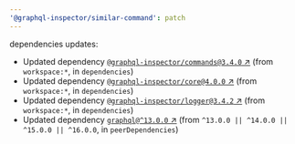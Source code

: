 ```yaml
---
'@graphql-inspector/similar-command': patch
---
```

dependencies updates:
  - Updated dependency [`@graphql-inspector/commands@3.4.0`
    ↗︎](https://www.npmjs.com/package/@graphql-inspector/commands/v/3.4.0) (from `workspace:*`, in
    `dependencies`)
  - Updated dependency [`@graphql-inspector/core@4.0.0`
    ↗︎](https://www.npmjs.com/package/@graphql-inspector/core/v/4.0.0) (from `workspace:*`, in
    `dependencies`)
  - Updated dependency [`@graphql-inspector/logger@3.4.2`
    ↗︎](https://www.npmjs.com/package/@graphql-inspector/logger/v/3.4.2) (from `workspace:*`, in
    `dependencies`)
  - Updated dependency [`graphql@^13.0.0` ↗︎](https://www.npmjs.com/package/graphql/v/13.0.0) (from
    `^13.0.0 || ^14.0.0 || ^15.0.0 || ^16.0.0`, in `peerDependencies`)
